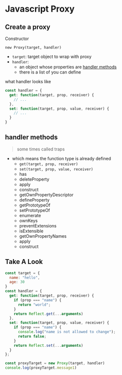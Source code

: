 # Javascript Proxy

## Create a proxy

Constructor

`new Proxy(target, handler)`

- `target`: target object to wrap with proxy
- `handler`:
  - an object whose properties are [handler methods](#handler-methods)
  - there is a list of you can define

what handler looks like

```js
const handler = {
  get: function(target, prop, receiver) {
    // ...
  },
  set: function(target, prop, value, receiver) {
    // ...
  }
}
```

## handler methods

> some times called traps

- which means the function type is already defined
  - `get(target, prop, receiver)`
  - `set(target, prop, value, receiver)`
  - has
  - deleteProperty
  - apply
  - construct
  - getOwnPropertyDescriptor
  - defineProperty
  - getPrototypeOf
  - setPrototypeOf
  - enumerate
  - ownKeys
  - preventExtensions
  - isExtensible
  - getOwnPropertyNames
  - apply
  - construct

## Take A Look

```js
const target = {
  name: "hello",
  age: 30
}
const handler = {
  get: function(target, prop, receiver) {
    if (prop === "name") {
      return "world";
    }
    return Reflect.get(...arguments)
  },
  set: function(target, prop, value, receiver) {
    if (prop === "name") {
      console.log("name is not allowed to change");
      return false;
    }
    return Reflect.set(...arguments)
  }
};

const proxyTarget = new Proxy(target, handler)
console.log(proxyTarget.message1)
```